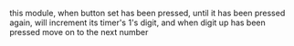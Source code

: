 this module, when button set has been pressed,
until it has been pressed again,
will increment its timer's 1's digit, 
and when digit up has been pressed 
move on to the next number
